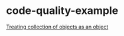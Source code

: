 # code-quality-example
[Treating collection of objects as an object](https://github.com/volkanakinpasa/code-quality-example/blob/master/CodeQuality.NetStandard/TreatingCollectionOfObjectsAsAnObject/TreatingCollectionOfObjectsAsAnObject.cs)
